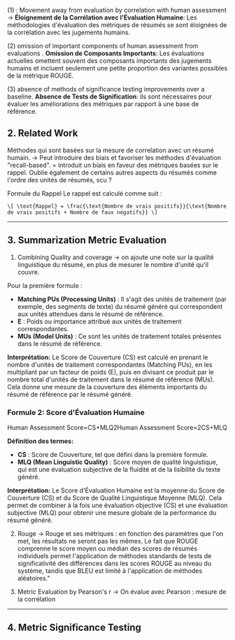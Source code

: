 
(1) : Movement away from evaluation by correlation with human assessment
-> **Éloignement de la Corrélation avec l'Évaluation Humaine**: Les méthodologies d'évaluation des métriques de résumés se sont éloignées de la corrélation avec les jugements humains. 

(2) omission of important components of human assessment from evaluations . 
**Omission de Composants Importants**: Les évaluations actuelles omettent souvent des composants importants des jugements humains et incluent seulement une petite proportion des variantes possibles de la métrique ROUGE.

(3) absence of methods of significance testing improvements over a baseline. 
**Absence de Tests de Signification**: ils sont nécessaires pour évaluer les améliorations des métriques par rapport à une base de référence.


## 2. Related Work 

Méthodes qui sont basées sur la mesure de correlation avec un résumé humain.
-> Peut introduire des biais et favoriser les méthodes d'évaluation "recall-based". 
= introduit un biais en faveur des métriques basées sur le rappel.
Oublie également de certains autres aspects du résumés comme l'ordre des unités de résumés, scu ? 
	 
Formule du Rappel
Le rappel est calculé comme suit :

```
\[ \text{Rappel} = \frac{\text{Nombre de vrais positifs}}{\text{Nombre de vrais positifs + Nombre de faux négatifs}} \]

```

_____

## 3. Summarization Metric Evaluation 

1. Combining Quality and coverage 
-> on ajoute une note sur la qualité linguistique du résumé, en plus de mesurer le nombre d'unité qu'il couvre. 

Pour la première formule : 
- **Matching PUs (Processing Units)** : Il s'agit des unités de traitement (par exemple, des segments de texte) du résumé généré qui correspondent aux unités attendues dans le résumé de référence.
- **E** : Poids ou importance attribué aux unités de traitement correspondantes.
- **MUs (Model Units)** : Ce sont les unités de traitement totales présentes dans le résumé de référence.

**Interprétation:** Le Score de Couverture (CS) est calculé en prenant le nombre d'unités de traitement correspondantes (Matching PUs), en les multipliant par un facteur de poids (E), puis en divisant ce produit par le nombre total d'unités de traitement dans le résumé de référence (MUs). Cela donne une mesure de la couverture des éléments importants du résumé de référence par le résumé généré.
### Formule 2: Score d'Évaluation Humaine

Human Assessment Score=CS+MLQ2Human Assessment Score=2CS+MLQ​

**Définition des termes:**

- **CS** : Score de Couverture, tel que défini dans la première formule.
- **MLQ (Mean Linguistic Quality)** : Score moyen de qualité linguistique, qui est une évaluation subjective de la fluidité et de la lisibilité du texte généré.

**Interprétation:** Le Score d'Évaluation Humaine est la moyenne du Score de Couverture (CS) et du Score de Qualité Linguistique Moyenne (MLQ). Cela permet de combiner à la fois une évaluation objective (CS) et une évaluation subjective (MLQ) pour obtenir une mesure globale de la performance du résumé généré.

2. Rouge 
-> Rouge et ses métriques : en fonction des paramètres que l'on met, les résultats ne seront pas les mêmes. 
Le fait que ROUGE comprenne le score moyen ou médian des scores de résumés individuels permet l'application de méthodes standards de tests de significativité des différences dans les scores ROUGE au niveau du système, tandis que BLEU est limité à l'application de méthodes aléatoires."

3. Metric Evaluation by Pearson's r 
-> On évalue avec Pearson : mesure de la corrélation 

_____

## 4. Metric Significance Testing 






